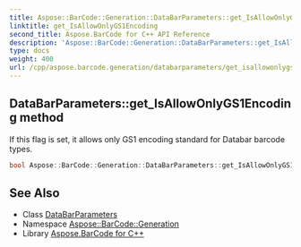 ```yaml
---
title: Aspose::BarCode::Generation::DataBarParameters::get_IsAllowOnlyGS1Encoding method
linktitle: get_IsAllowOnlyGS1Encoding
second_title: Aspose.BarCode for C++ API Reference
description: 'Aspose::BarCode::Generation::DataBarParameters::get_IsAllowOnlyGS1Encoding method. If this flag is set, it allows only GS1 encoding standard for Databar barcode types in C++.'
type: docs
weight: 400
url: /cpp/aspose.barcode.generation/databarparameters/get_isallowonlygs1encoding/
---
```

## DataBarParameters::get_IsAllowOnlyGS1Encoding method


If this flag is set, it allows only GS1 encoding standard for Databar barcode types.

```cpp
bool Aspose::BarCode::Generation::DataBarParameters::get_IsAllowOnlyGS1Encoding() const
```

## See Also

* Class [DataBarParameters](../)
* Namespace [Aspose::BarCode::Generation](../../)
* Library [Aspose.BarCode for C++](../../../)
